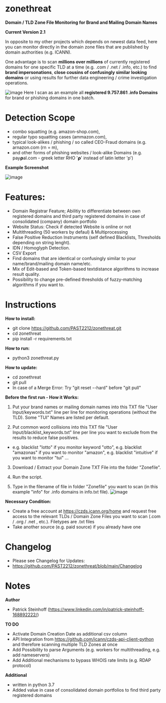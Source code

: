 # zonethreat
**Domain / TLD Zone File Monitoring for Brand and Mailing Domain Names**

**Current Version 2.1**

In opposite to my other projects which depends on newest data feed, here you can monitor directly in the domain zone files that are published by domain authorities (e.g. ICANN).

One advantage is to scan **millions over millions** of currently registered domains for one specific TLD at a time (e.g. .com / .net / .info, etc.) to find **brand impersonations**, **close cousins of confusingly similar looking domains** or using results for further data engineering / crime investigation operations.

![image](https://user-images.githubusercontent.com/124390875/219959254-7ad12944-f42f-4b2e-95e7-ca2741927d04.png)
Here I scan as an example all **registered 9.757.861 .info Domains** for brand or phishing domains in one batch.

# **Detection Scope**
- combo squatting (e.g. amazon-shop.com), 
- regular typo squatting cases (ammazon.com), 
- typical look-alikes / phishing / so called CEO-Fraud domains (e.g. arnazon.com (rn = m),
- and other forms of phishing websites / look-alike Domains (e.g. 𝗉ay𝞀al.com - greek letter RHO '𝞀' instead of latin letter 'p')

**Example Screenshot**

![image](https://github.com/PAST2212/zonethreat/assets/124390875/25120d1f-9f32-4b2f-9bcc-0ef0f00a854b)



# **Features:**
- Domain Registrar Feature; Abilitiy to differentiate between own registered domains and third party registered domains in case of consolidated (company) domain portfolio
- Website Status: Check if detected Website is online or not
- Multithreading (50 workers by defaul) & Multiprocessing
- False Positive Reduction Instruments (self defined Blacklists, Thresholds depending on string lenght).
- IDN / Homoglyph Detection.
- CSV Export
- Find domains that are identical or confusingly similar to your name/brand/mailing domain name/etc.
- Mix of Edit-based and Token-based textdistance algorithms to increase result quality.
- Possibility to change pre-defined thresholds of fuzzy-matching algorithms if you want to.


# **Instructions**

**How to install:**
- git clone https://github.com/PAST2212/zonethreat.git
- cd zonethreat
- pip install -r requirements.txt

**How to run:**
- python3 zonethreat.py

**How to update:**
- cd zonethreat
- git pull
- In case of a Merge Error: Try "git reset --hard" before "git pull"

**Before the first run - How it Works:**
1. Put your brand names or mailing domain names into this TXT file "User Input/keywords.txt" line per line for monitoring operations (without the TLD). Some "TUI" Names are listed per default.

2. Put common word collisions into this TXT file "User Input/blacklist_keywords.txt" line per line you want to exclude from the results to reduce false positives.
-  e.g. blacklist "lotto" if you monitor keyword "otto", e.g. blacklist "amazonas" if you want to monitor "amazon", e.g. blacklist "intuitive" if you want to monitor "tui" ...

3. Download / Extract your Domain Zone TXT File into the folder "Zonefile". 

4. Run the script.

5. Type in the filename of file in folder "Zonefile" you want to scan (in this example "info" for .info domains in info.txt file).
![image](https://user-images.githubusercontent.com/124390875/219960853-0c7a058c-a3bb-47a4-bb4d-fd6ea677b47f.png)

**Necessary Condition:**
- Create a free account at https://czds.icann.org/home and request free access to the relevant TLDs / Domain Zone Files you want to scan (.com / .org / .net , etc.). Filetypes are .txt files
- Take another source (e.g. paid source) if you already have one


# **Changelog**
- Please see Changelog for Updates:
- https://github.com/PAST2212/zonethreat/blob/main/Changelog

# **Notes**

**Author**
- Patrick Steinhoff (https://www.linkedin.com/in/patrick-steinhoff-168892222/)

**TO DO**
- Activate Domain Creation Date as additional csv column
- API Integration from https://github.com/icann/czds-api-client-python and therefore scanning multiple TLD Zones at once
- Add Possibility to parse Arguments (e.g. workers for multithreading, e.g. add nameservers)
- Add Additional mechanisms to bypass WHOIS rate limits (e.g. RDAP protocol)

**Additional**
- written in python 3.7
- Added value in case of consolidated domain portfolios to find third party registered domains
